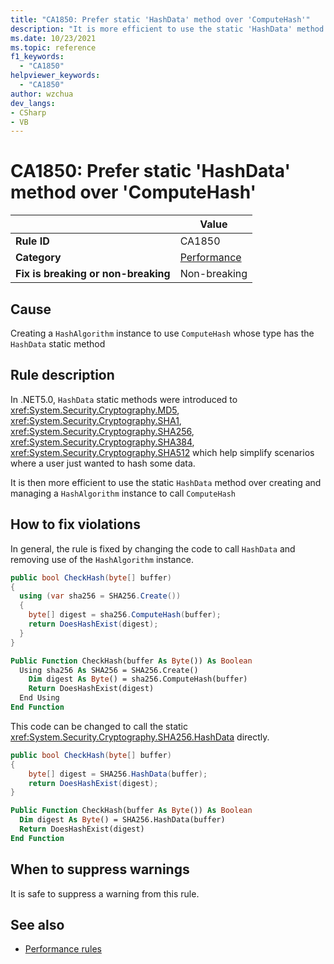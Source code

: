 ```yaml
---
title: "CA1850: Prefer static 'HashData' method over 'ComputeHash'"
description: "It is more efficient to use the static 'HashData' method over creating and managing a HashAlgorithm instance to call 'ComputeHash'"
ms.date: 10/23/2021
ms.topic: reference
f1_keywords:
  - "CA1850"
helpviewer_keywords:
  - "CA1850"
author: wzchua
dev_langs:
- CSharp
- VB
---
```


# CA1850: Prefer static 'HashData' method over 'ComputeHash'

| | Value |
|-|-|
| **Rule ID** |CA1850|
| **Category** |[Performance](performance-warnings.md)|
| **Fix is breaking or non-breaking** |Non-breaking|

## Cause

Creating a `HashAlgorithm` instance to use `ComputeHash` whose type has the `HashData` static method

## Rule description

In .NET5.0, `HashData` static methods were introduced to <xref:System.Security.Cryptography.MD5>, <xref:System.Security.Cryptography.SHA1>, <xref:System.Security.Cryptography.SHA256>, <xref:System.Security.Cryptography.SHA384>, <xref:System.Security.Cryptography.SHA512> which help simplify scenarios where a user just wanted to hash some data.

It is then more efficient to use the static `HashData` method over creating and managing a `HashAlgorithm` instance to call `ComputeHash`

## How to fix violations

In general, the rule is fixed by changing the code to call `HashData` and removing use of the `HashAlgorithm` instance.

```csharp
public bool CheckHash(byte[] buffer)
{
  using (var sha256 = SHA256.Create())
  {
    byte[] digest = sha256.ComputeHash(buffer);    
    return DoesHashExist(digest);
  }
}
```

```vb
Public Function CheckHash(buffer As Byte()) As Boolean
  Using sha256 As SHA256 = SHA256.Create()
    Dim digest As Byte() = sha256.ComputeHash(buffer)
    Return DoesHashExist(digest)
  End Using
End Function
```

This code can be changed to call the static <xref:System.Security.Cryptography.SHA256.HashData> directly.

```csharp
public bool CheckHash(byte[] buffer)
{
    byte[] digest = SHA256.HashData(buffer);
    return DoesHashExist(digest);
}
```

```vb
Public Function CheckHash(buffer As Byte()) As Boolean
  Dim digest As Byte() = SHA256.HashData(buffer)
  Return DoesHashExist(digest)
End Function
```

## When to suppress warnings

It is safe to suppress a warning from this rule.

## See also

- [Performance rules](performance-warnings.md)
